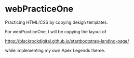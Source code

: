 # webPracticeOne
Practicing HTML/CSS by copying design templates. 


For webPracticeOne, I will be copying the layout of

https://blackrockdigital.github.io/startbootstrap-landing-page/

while implementing my own Apex Legends theme.
